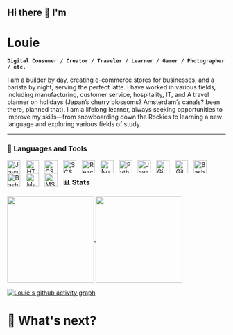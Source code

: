 

<!--
**louieManuel238/louieManuel238** is a ✨ _special_ ✨ repository because its `README.md` (this file) appears on your GitHub profile.

Here are some ideas to get you started:

- 🔭 I’m currently working on ...
- 🌱 I’m currently learning ...
- 👯 I’m looking to collaborate on ...
- 🤔 I’m looking for help with ...
- 💬 Ask me about ...
- 📫 How to reach me: ...
- 😄 Pronouns: ...
- ⚡ Fun fact: ...
-->

## Hi there 👋 I'm
#   Louie

**`Digital Consumer / Creator / Traveler / Learner / Gamer / Photographer / etc.`**

I am a builder by day, creating e-commerce stores for businesses, and a barista by night, serving the perfect latte. I have worked in various fields, including manufacturing, customer service, hospitality, IT, and A travel planner on holidays (Japan’s cherry blossoms? Amsterdam’s canals? been there, planned that). I am a lifelong learner, always seeking opportunities to improve my skills—from snowboarding down the Rockies to learning a new language and exploring various fields of study.

---

### 🧰 Languages and Tools
<img align="left" alt="JavaScript" width="30px" style="padding-right:10px;" src="https://cdn.jsdelivr.net/gh/devicons/devicon/icons/javascript/javascript-plain.svg" />
<img align="left" alt="HTML" width="30px" style="padding-right:10px;" src="https://cdn.jsdelivr.net/gh/devicons/devicon/icons/html5/html5-plain.svg" />
<img align="left" alt="CSS" width="30px" style="padding-right:10px;" src="https://cdn.jsdelivr.net/gh/devicons/devicon/icons/css3/css3-plain.svg" />
<img align="left" alt="SCSS" width="30px" style="padding-right:10px;" src="https://cdn.jsdelivr.net/gh/devicons/devicon/icons/sass/sass-original.svg" />
<img align="left" alt="React" width="30px" style="padding-right:10px;" src="https://cdn.jsdelivr.net/gh/devicons/devicon/icons/react/react-original.svg" />
<img align="left" alt="NodeJS" width="30px" style="padding-right:10px;" src="https://cdn.jsdelivr.net/gh/devicons/devicon/icons/nodejs/nodejs-original.svg" />
<img align="left" alt="Python" width="30px" style="padding-right:10px;" src="https://cdn.jsdelivr.net/gh/devicons/devicon/icons/python/python-plain.svg" />
<img align="left" alt="Java" width="30px" style="padding-right:10px;" src="https://cdn.jsdelivr.net/gh/devicons/devicon/icons/java/java-original.svg"/>
<img align="left" alt="Git" width="30px" style="padding-right:10px;" src="https://cdn.jsdelivr.net/gh/devicons/devicon/icons/git/git-original.svg" />
<img align="left" alt="GitHub" width="30px" style="padding-right:10px;" src="https://cdn.jsdelivr.net/gh/devicons/devicon/icons/github/github-original.svg" />
<img align="left" alt="Bash" width="30px" style="padding-right:10px;" src="https://cdn.jsdelivr.net/gh/devicons/devicon/icons/bash/bash-original.svg" />
<img align="left" alt="Bash" width="30px" style="padding-right:10px;" src="https://cdn.jsdelivr.net/gh/devicons/devicon/icons/jupyter/jupyter-original.svg" />
<img align="left" alt="MySQL" width="30px" style="padding-right:10px;" src="https://cdn.jsdelivr.net/gh/devicons/devicon/icons/mysql/mysql-original.svg" />
<img align="left" alt="MSSQL" width="30px" style="padding-right:10px;" src="https://cdn.jsdelivr.net/gh/devicons/devicon/icons/microsoftsqlserver/microsoftsqlserver-original.svg" />

<br />

### 📊 Stats

<a href="https://github.com/louiemanuel238/github-readme-stats">
  <img height=200 align="center" src="https://github-readme-stats.vercel.app/api?username=louiemanuel238&show_icons=true&theme=dark" />
</a>
<a href="https://github.com/louiemanuel238/convoychat">
  <img height=200 align="center" src="https://github-readme-stats.vercel.app/api/top-langs/?username=louiemanuel238&layout=compact&theme=dark" />
</a>

<br>

[![Louie's github activity graph](https://github-readme-activity-graph.vercel.app/graph?username=louiemanuel238&theme=react-dark&height=300)](https://github.com/louiemanuel238/github-readme-activity-graph)

# 🤔 What's next? 

<!-- ![GitHub Streak](https://streak-stats.demolab.com?user=ForrestKnight&theme=gruvbox&border_radius=4.5) -->
